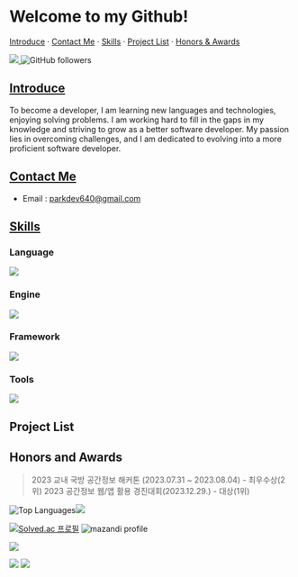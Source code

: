 #  Welcome to my Github! 

[Introduce](#introduce)  · [Contact Me](#contact-me)  · [Skills](#skills) · [Project List](#project-list) · [Honors & Awards](#honors-and-awards)
<div>
 <a href="https://hits.seeyoufarm.com">
   <img src="https://hits.seeyoufarm.com/api/count/incr/badge.svg?url=https%3A%2F%2Fgithub.com%2Fmaldron0309"/>
 </a>

 <img alt="GitHub followers" src="https://img.shields.io/github/followers/maldron0309?style=social">
</div>

## [Introduce](#introduce)
To become a developer, I am learning new languages and technologies, enjoying solving problems. I am working hard to fill in the gaps in my knowledge and striving to grow as a better software developer. My passion lies in overcoming challenges, and I am dedicated to evolving into a more proficient software developer.

## [Contact Me](#contact-me)
- Email : [parkdev640@gmail.com](mailto:parkdev640@gmail.com)
## [Skills](#skills)

### Language
<p> 
   <a href="https://skillicons.dev">
    <img src="https://skillicons.dev/icons?i=c,cpp,cs" />
  </a>
</p>

### Engine
<p> 
   <a href="https://skillicons.dev">
    <img src="https://skillicons.dev/icons?i=unity,godot" />
  </a>
</p>

### Framework
<p> 
   <a href="https://skillicons.dev">
    <img src="https://skillicons.dev/icons?i=svelte" />
  </a>
</p>

### Tools
<p> 
   <a href="https://skillicons.dev">
    <img src="https://skillicons.dev/icons?i=figma,vscode,visualstudio" />
  </a>
</p>

## Project List

## Honors and Awards
> 2023 교내 국방 공간정보 해커톤 (2023.07.31 ~ 2023.08.04) - 최우수상(2위)
> 2023 공간정보 웹/앱 활용 경진대회(2023.12.29.) - 대상(1위)

![Top Languages](https://github-readme-stats.vercel.app/api?username=maldron0309&show_icons=true)<img src="https://github-readme-streak-stats.herokuapp.com/?user=maldron0309&theme=dark" />


[![Solved.ac 프로필](http://mazassumnida.wtf/api/v2/generate_badge?boj=maldron)](https://solved.ac/maldron) ![mazandi profile](http://mazandi.herokuapp.com/api?handle=maldron&theme=warm)

<a href="https://opgc.me/#/users/maldron0309" target="_blank"><img src="https://api.opgc.me/githubs/users/maldron0309/tag/?theme=basic" /></a>

<img src="http:/mazandi.herokuapp.com/api?handle=maldron&theme=warm">

  <img src="https://github-profile-trophy.vercel.app/?username=ryo-ma" />


